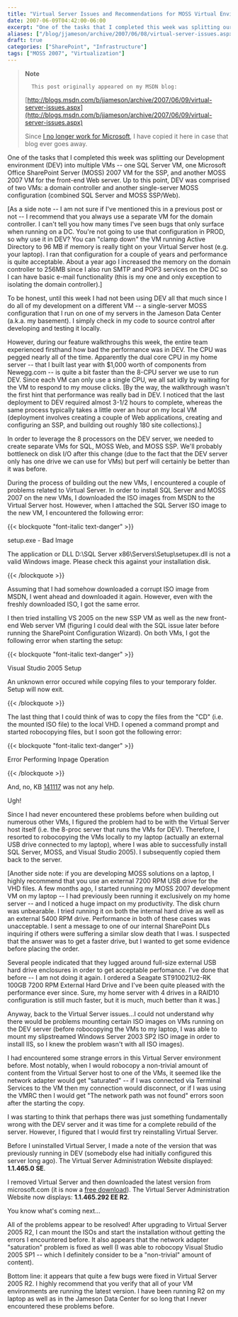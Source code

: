 ```yaml
---
title: "Virtual Server Issues and Recommendations for MOSS Virtual Environments"
date: 2007-06-09T04:42:00-06:00
excerpt: "One of the tasks that I completed this week was splitting our Development environment (DEV) into multiple VMs -- one SQL Server VM, one Microsoft Office SharePoint Server (MOSS) 2007 VM for the SSP, and another MOSS 2007 VM for the front-end Web server..."
aliases: ["/blog/jjameson/archive/2007/06/08/virtual-server-issues.aspx", "/blog/jjameson/archive/2007/06/09/virtual-server-issues.aspx"]
draft: true
categories: ["SharePoint", "Infrastructure"]
tags: ["MOSS 2007", "Virtualization"]
---
```


> **Note**
>
>       This post originally appeared on my MSDN blog:
>
> [http://blogs.msdn.com/b/jjameson/archive/2007/06/09/virtual-server-issues.aspx](http://blogs.msdn.com/b/jjameson/archive/2007/06/09/virtual-server-issues.aspx)
>
> Since
> [I no longer work for Microsoft](/blog/jjameson/2011/09/02/last-day-with-microsoft), I have copied it here in case that
> blog ever goes away.

One of the tasks that I completed this week was splitting our Development
environment (DEV) into multiple VMs -- one SQL Server VM, one Microsoft Office
SharePoint Server (MOSS) 2007 VM for the SSP, and another MOSS 2007 VM for the
front-end Web server. Up to this point, DEV was comprised of two VMs: a domain
controller and another single-server MOSS configuration (combined SQL Server
and MOSS SSP/Web).

[As a side note -- I am not sure if I've mentioned this in a previous post
or not -- I recommend that you always use a separate VM for the domain controller.
I can't tell you how many times I've seen bugs that only surface when running
on a DC. You're not going to use that configuration in PROD, so why use it in
DEV? You can "clamp down" the VM running Active Directory to 96 MB if memory
is really tight on your Virtual Server host (e.g. your laptop). I ran that configuration
for a couple of years and performance is quite acceptable. About a year ago
I increased the memory on the domain controller to 256MB since I also run SMTP
and POP3 services on the DC so I can have basic e-mail functionality (this is
my one and only exception to isolating the domain controller).]

To be honest, until this week I had not been using DEV all that much since
I do all of my development on a different VM -- a single-server MOSS configuration
that I run on one of my servers in the Jameson Data Center (a.k.a. my basement).
I simply check in my code to source control after developing and testing it
locally.

However, during our feature walkthroughs this week, the entire team experienced
firsthand how bad the performance was in DEV. The CPU was pegged nearly all
of the time. Apparently the dual core CPU in my home server -- that I built
last year with $1,000 worth of components from Newegg.com -- is quite a bit
faster than the 8-CPU server we use to run DEV. Since each VM can only use a
single CPU, we all sat idly by waiting for the VM to respond to my mouse clicks.
[By the way, the walkthrough wasn't the first hint that performance was really
bad in DEV. I noticed that the last deployment to DEV required almost 3-1/2
hours to complete, whereas the same process typically takes a little over an
hour on my local VM (deployment involves creating a couple of Web applications,
creating and configuring an SSP, and building out roughly 180 site collections).]

In order to leverage the 8 processors on the DEV server, we needed to create
separate VMs for SQL, MOSS Web, and MOSS SSP. We'll probably bottleneck on disk
I/O after this change (due to the fact that the DEV server only has one drive
we can use for VMs) but perf will certainly be better than it was before.

During the process of building out the new VMs, I encountered a couple of
problems related to Virtual Server. In order to install SQL Server and MOSS
2007 on the new VMs, I downloaded the ISO images from MSDN to the Virtual Server
host. However, when I attached the SQL Server ISO image to the new VM, I encountered
the following error:

{{< blockquote "font-italic text-danger" >}}

setup.exe - Bad Image

The application or DLL D:\SQL Server x86\Servers\Setup\setupex.dll is not
a valid Windows image. Please check this against your installation disk.

{{< /blockquote >}}

Assuming that I had somehow downloaded a corrupt ISO image from MSDN, I went
ahead and downloaded it again. However, even with the freshly downloaded ISO,
I got the same error.

I then tried installing VS 2005 on the new SSP VM as well as the new front-end
Web server VM (figuring I could deal with the SQL issue later before running
the SharePoint Configuration Wizard). On both VMs, I got the following error
when starting the setup:

{{< blockquote "font-italic text-danger" >}}

Visual Studio 2005 Setup

An unknown error occured while copying files to your temporary folder. Setup
will now exit.

{{< /blockquote >}}

The last thing that I could think of was to copy the files from the "CD"
(i.e. the mounted ISO file) to the local VHD. I opened a command prompt and
started robocopying files, but I soon got the following error:

{{< blockquote "font-italic text-danger" >}}

Error Performing Inpage Operation

{{< /blockquote >}}

And, no, KB [141117](http://support.microsoft.com/kb/141117) was
not any help.

Ugh!

Since I had never encountered these problems before when building out numerous
other VMs, I figured the problem had to be with the Virtual Server host itself
(i.e. the 8-proc server that runs the VMs for DEV). Therefore, I resorted to
robocopying the VMs locally to my laptop (actually an external USB drive connected
to my laptop), where I was able to successfully install SQL Server, MOSS, and
Visual Studio 2005). I subsequently copied them back to the server.

[Another side note: if you are developing MOSS solutions on a laptop, I highly
recommend that you use an external 7200 RPM USB drive for the VHD files. A few
months ago, I started running my MOSS 2007 development VM on my laptop -- I
had previously been running it exclusively on my home server -- and I noticed
a huge impact on my productivity. The disk churn was unbearable. I tried running
it on both the internal hard drive as well as an external 5400 RPM drive. Performance
in both of these cases was unacceptable. I sent a message to one of our internal
SharePoint DLs inquiring if others were suffering a similar slow death that
I was. I suspected that the answer was to get a faster drive, but I wanted to
get some evidence before placing the order.

Several people indicated that they lugged around full-size external USB hard
drive enclosures in order to get acceptable perfomance. I've done that before
-- I am not doing it again. I ordered a Seagate ST910021U2-RK 100GB 7200 RPM
External Hard Drive and I've been quite pleased with the performance ever since.
Sure, my home server with 4 drives in a RAID10 configuration is still much faster,
but it is much, much better than it was.]

Anyway, back to the Virtual Server issues...I could not understand why there
would be problems mounting certain ISO images on VMs running on the DEV server
(before robocopying the VMs to my laptop, I was able to mount my slipstreamed
Windows Server 2003 SP2 ISO image in order to install IIS, so I knew the problem
wasn't with all ISO images).

I had encountered some strange errors in this Virtual Server environment
before. Most notably, when I would robocopy a non-trivial amount of content
from the Virtual Server host to one of the VMs, it seemed like the network adapter
would get "saturated" -- if I was connected via Terminal Services to the VM
then my connection would disconnect, or if I was using the VMRC then I would
get "The network path was not found" errors soon after the starting the copy.

I was starting to think that perhaps there was just something fundamentally
wrong with the DEV server and it was time for a complete rebuild of the server.
However, I figured that I would first try reinstalling Virtual Server.

Before I uninstalled Virtual Server, I made a note of the version that was
previously running in DEV (somebody else had initially configured this server
long ago). The Virtual Server Administration Website displayed: **1.1.465.0
SE**.

I removed Virtual Server and then downloaded the latest version from microsoft.com
(it is now a
[free download](http://www.microsoft.com/technet/virtualserver/software/default.mspx)). The Virtual Server Administration Website now displays:
**1.1.465.292 EE R2**.

You know what's coming next...

All of the problems appear to be resolved! After upgrading to Virtual Server
2005 R2, I can mount the ISOs and start the installation without getting the
errors I encountered before. It also appears that the network adapter "saturation"
problem is fixed as well (I was able to robocopy Visual Studio 2005 SP1 -- which
I definitely consider to be a "non-trivial" amount of content).

Bottom line: it appears that quite a few bugs were fixed in Virtual Server
2005 R2. I highly recommend that you verify that all of your VM environments
are running the latest version. I have been running R2 on my laptop as well
as in the Jameson Data Center for so long that I never encountered these problems
before.

